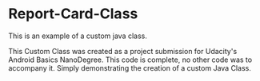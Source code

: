 # Report-Card-Class

This is an example of a custom java class.

This Custom Class was created as a project submission for Udacity's Android Basics NanoDegree.
This code is complete, no other code was to accompany it.  Simply demonstrating the creation of a custom Java Class.

